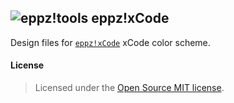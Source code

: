 ## ![eppz!tools](http://www.eppz.eu/beacons/eppz!.png) eppz!xCode

Design files for [`eppz!xCode`](https://github.com/eppz/eppz-xCode) xCode color scheme.

#### License
> Licensed under the [Open Source MIT license](http://en.wikipedia.org/wiki/MIT_License).

